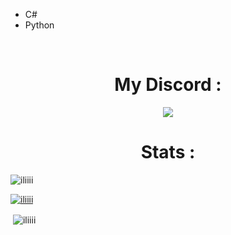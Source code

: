 
- C# 
- Python
 <br>


<h1 align="center">My Discord :</h1>
<p align="center"><img align="center" src="https://discord.c99.nl/widget/theme-1/852618085658787870.png">
<br>
</p>
<h1 align="center"> Stats :</h1>
 <p align="left"> <img src="https://komarev.com/ghpvc/?username=iliiii&label=Profile%20views&color=0e75b6&style=flat" alt="iliiii" /> </p>

<p align="left"> <a href="https://github.com/ryo-ma/github-profile-trophy"><img src="https://github-profile-trophy.vercel.app/?username=iliiii" alt="iliiii" /></a> </p>


<p>&nbsp;<img align="center" src="https://github-readme-stats.vercel.app/api?username=iliiii&show_icons=true&locale=en" alt="iliiii" /></p>
